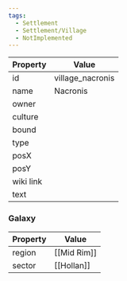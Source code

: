 ```yaml
---
tags:
  - Settlement
  - Settlement/Village
  - NotImplemented
---
```


| Property  | Value            |
| --------- | ---------------- |
| id        | village_nacronis |
| name      | Nacronis         |
| owner     |                  |
| culture   |                  |
| bound     |                  |
| type      |                  |
| posX      |                  |
| posY      |                  |
| wiki link |                  |
| text      |                  |

### Galaxy
| Property | Value       |
| -------- | ----------- |
| region   | [[Mid Rim]] |
| sector   | [[Hollan]]  |
